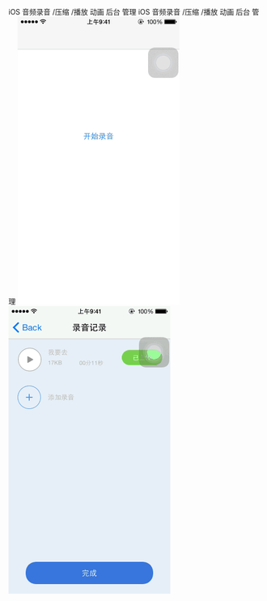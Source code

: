 iOS 音频录音 /压缩 /播放  动画 后台 管理
iOS 音频录音 /压缩 /播放  动画 后台 管理
![image](https://github.com/damonyyb/PicFactoryALL/blob/master/gif/Audiopart1.gif)
![image](https://github.com/damonyyb/PicFactoryALL/blob/master/gif/Audiopart2.gif)
